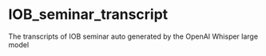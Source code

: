 # IOB_seminar_transcript
The transcripts of IOB seminar auto generated by the OpenAI Whisper large model
